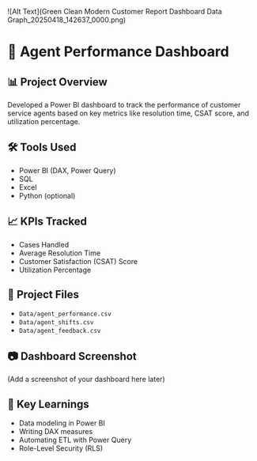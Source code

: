 ![Alt Text](Green Clean Modern Customer Report Dashboard Data Graph_20250418_142637_0000.png)
# 🎯 Agent Performance Dashboard

## 📊 Project Overview
Developed a Power BI dashboard to track the performance of customer service agents based on key metrics like resolution time, CSAT score, and utilization percentage.

## 🛠️ Tools Used
- Power BI (DAX, Power Query)
- SQL
- Excel
- Python (optional)

## 📈 KPIs Tracked
- Cases Handled
- Average Resolution Time
- Customer Satisfaction (CSAT) Score
- Utilization Percentage

## 📂 Project Files
- `Data/agent_performance.csv`
- `Data/agent_shifts.csv`
- `Data/agent_feedback.csv`

## 📷 Dashboard Screenshot
(Add a screenshot of your dashboard here later)

## 🚀 Key Learnings
- Data modeling in Power BI
- Writing DAX measures
- Automating ETL with Power Query
- Role-Level Security (RLS)
